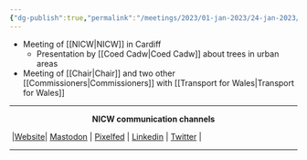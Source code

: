 ```yaml
---
{"dg-publish":true,"permalink":"/meetings/2023/01-jan-2023/24-jan-2023/"}
---
```



- Meeting of [[NICW\|NICW]] in Cardiff
	- Presentation by [[Coed Cadw\|Coed Cadw]] about trees in urban areas
- Meeting of [[Chair\|Chair]] and two other [[Commissioners\|Commissioners]] with [[Transport for Wales\|Transport for Wales]]

***
<p style="text-align: center;font-weight:bold";>NICW communication channels</p>

󠁧 |[Website](https://nationalinfrastructurecommission.wales)| [Mastodon](https://toot.wales/@NICW) | [Pixelfed](https://pix.toot.wales/NICW) | [Linkedin](https://www.linkedin.com/company/26268509/) | [Twitter](https://twitter.com/InfraCommCymru) |
***


